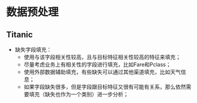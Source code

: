 # 数据预处理

## Titanic
- 缺失字段填充：
  - 使用与该字段相关性较高，且与目标特征相关性较高的特征来填充；
  - 尽量考虑业务上有相关性的字段进行填充，比如Fare和Pclass；
  - 使用外部数据辅助填充，有些缺失可以通过其他渠道填充，比如天气信息；
  - 如果字段缺失很多，但是字段跟目标特征又很有可能有关系，那么依然需要填充（缺失也作为一个类别）进一步分析；
